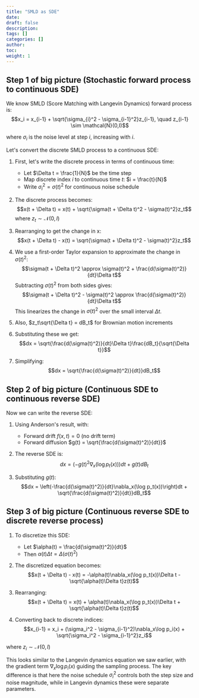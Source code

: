 ```yaml
---
title: "SMLD as SDE"
date:
draft: false
description:
tags: []
categories: []
author:
toc:
weight: 1
---
```


## Step 1 of big picture  (Stochastic forward process to continuous SDE)
We know SMLD (Score Matching with Langevin Dynamics) forward process is:
   $$x_i = x_{i-1} + \sqrt{\sigma_{i}^2 - \sigma_{i-1}^2}z_{i-1}, \quad z_{i-1} \sim \mathcal{N}(0,I)$$

   where $\sigma_i$ is the noise level at step $i$, increasing with $i$.

Let's convert the discrete SMLD process to a continuous SDE:

1. First, let's write the discrete process in terms of continuous time:
   - Let $\Delta t = \frac{1}{N}$ be the time step
   - Map discrete index $i$ to continuous time $t$: $i = \frac{t}{N}$
   - Write $\sigma_i^2 = \sigma(t)^2$ for continuous noise schedule

2. The discrete process becomes:
   $$x(t + \Delta t) = x(t) + \sqrt{\sigma(t + \Delta t)^2 - \sigma(t)^2}z_t$$
   where $z_t \sim \mathcal{N}(0,I)$

3. Rearranging to get the change in x:
   $$x(t + \Delta t) - x(t) = \sqrt{\sigma(t + \Delta t)^2 - \sigma(t)^2}z_t$$

4. We use a first-order Taylor expansion to approximate the change in $\sigma(t)^2$:
   $$\sigma(t + \Delta t)^2 \approx \sigma(t)^2 + \frac{d(\sigma(t)^2)}{dt}\Delta t$$
   Subtracting $\sigma(t)^2$ from both sides gives:
   $$\sigma(t + \Delta t)^2 - \sigma(t)^2 \approx \frac{d(\sigma(t)^2)}{dt}\Delta t$$
   This linearizes the change in $\sigma(t)^2$ over the small interval $\Delta t$.

5. Also, $z_t\sqrt{\Delta t} = dB_t$ for Brownian motion increments

6. Substituting these we get:
   $$dx = \sqrt{\frac{d(\sigma(t)^2)}{dt}\Delta t}\frac{dB_t}{\sqrt{\Delta t}}$$

7. Simplifying:
   $$dx = \sqrt{\frac{d(\sigma(t)^2)}{dt}}dB_t$$

## Step 2 of big picture  (Continuous SDE to continuous reverse SDE)
Now we can write the reverse SDE:
1. Using Anderson's result, with:
   - Forward drift $f(x,t) = 0$ (no drift term)
   - Forward diffusion $g(t) = \sqrt{\frac{d(\sigma(t)^2)}{dt}}$

2. The reverse SDE is:
   $$dx = \left(-g(t)^2\nabla_x(\log p_t(x))\right)dt + g(t)dB_t$$

3. Substituting $g(t)$:
   $$dx = \left(-\frac{d(\sigma(t)^2)}{dt}\nabla_x(\log p_t(x))\right)dt + \sqrt{\frac{d(\sigma(t)^2)}{dt}}dB_t$$

## Step 3 of big picture  (Continuous reverse SDE to discrete reverse process)

1. To discretize this SDE:
   - Let $\alpha(t) = \frac{d(\sigma(t)^2)}{dt}$
   - Then $\alpha(t)\Delta t = \Delta(\sigma(t)^2)$

2. The discretized equation becomes:
   $$x(t + \Delta t) - x(t) = -\alpha(t)\nabla_x(\log p_t(x))\Delta t - \sqrt{\alpha(t)\Delta t}z(t)$$

3. Rearranging:
   $$x(t + \Delta t) = x(t) + \alpha(t)\nabla_x(\log p_t(x))\Delta t + \sqrt{\alpha(t)\Delta t}z(t)$$

4. Converting back to discrete indices:
   $$x_{i-1} = x_i + (\sigma_i^2 - \sigma_{i-1}^2)\nabla_x\log p_i(x) + \sqrt{\sigma_i^2 - \sigma_{i-1}^2}z_i$$

where $z_i \sim \mathcal{N}(0,I)$

This looks similar to the Langevin dynamics equation we saw earlier, with the gradient term $\nabla_x\log p_i(x)$ guiding the sampling process.
The key difference is that here the noise schedule $\sigma_i^2$ controls both the step size and noise magnitude, while in Langevin dynamics these were separate parameters.